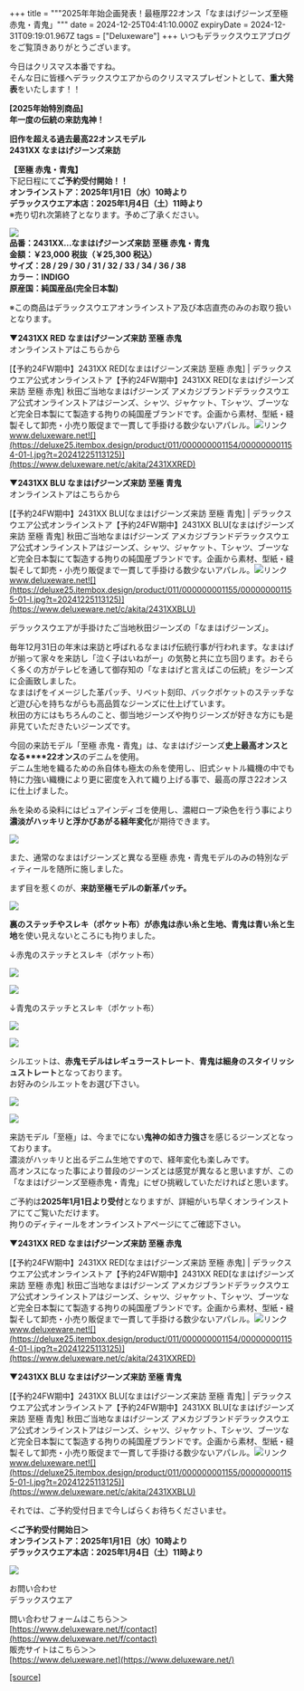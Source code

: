 +++
title = """2025年年始企画発表！最極厚22オンス「なまはげジーンズ至極 赤鬼・青鬼」"""
date = 2024-12-25T04:41:10.000Z
expiryDate = 2024-12-31T09:19:01.967Z
tags = ["Deluxeware"]
+++
いつもデラックスウエアブログをご覧頂きありがとうございます。  
  
今日はクリスマス本番ですね。  
そんな日に皆様へデラックスウエアからのクリスマスプレゼントとして、**重大発表**をいたします！！

**\[2025年始特別商品\]  
年一度の伝統の来訪鬼神！**

**旧作を超える過去最高22オンスモデル  
2431XX なまはげジーンズ来訪**

**【至極 赤鬼・青鬼】**  
下記日程にて**ご予約受付開始！！  
オンラインストア：2025年1月1日（水）10時より  
デラックスウエア本店：2025年1月4日（土）11時より**  
※売り切れ次第終了となります。予めご了承ください。

[![](https://stat.ameba.jp/user_images/20241225/13/deluxeware/dc/32/j/o0800120015525463476.jpg)](https://stat.ameba.jp/user_images/20241225/13/deluxeware/dc/32/j/o0800120015525463476.jpg)  
**品番：2431XX...なまはげジーンズ来訪 至極 赤鬼・青鬼**  
**金額：￥23,000 税抜（￥25,300 税込）  
サイズ：28 / 29 / 30 / 31 / 32 / 33 / 34 / 36 / 38  
カラー：INDIGO  
原産国：純国産品(完全日本製)**

※この商品はデラックスウエアオンラインストア及び本店直売のみのお取り扱いとなります。

**▼2431XX RED なまはげジーンズ来訪 至極 赤鬼**  
オンラインストアはこちらから

[【予約24FW期中】2431XX RED\[なまはげジーンズ来訪 至極 赤鬼\] | デラックスウエア公式オンラインストア【予約24FW期中】2431XX RED\[なまはげジーンズ来訪 至極 赤鬼\] 秋田ご当地なまはげジーンズ アメカジブランドデラックスウエア公式オンラインストアはジーンズ、シャツ、ジャケット、Tシャツ、ブーツなど完全日本製にて製造する拘りの純国産ブランドです。企画から素材、型紙・縫製そして卸売・小売り販促まで一貫して手掛ける数少ないアパレル。![リンク](https://c.stat100.ameba.jp/ameblo/symbols/v3.20.0/svg/gray/editor_link.svg)www.deluxeware.net![](https://deluxe25.itembox.design/product/011/000000001154/000000001154-01-l.jpg?t=20241225113125)](https://www.deluxeware.net/c/akita/2431XXRED)

**▼2431XX BLU なまはげジーンズ来訪 至極 青鬼**  
オンラインストアはこちらから

[【予約24FW期中】2431XX BLU\[なまはげジーンズ来訪 至極 青鬼\] | デラックスウエア公式オンラインストア【予約24FW期中】2431XX BLU\[なまはげジーンズ来訪 至極 青鬼\] 秋田ご当地なまはげジーンズ アメカジブランドデラックスウエア公式オンラインストアはジーンズ、シャツ、ジャケット、Tシャツ、ブーツなど完全日本製にて製造する拘りの純国産ブランドです。企画から素材、型紙・縫製そして卸売・小売り販促まで一貫して手掛ける数少ないアパレル。![リンク](https://c.stat100.ameba.jp/ameblo/symbols/v3.20.0/svg/gray/editor_link.svg)www.deluxeware.net![](https://deluxe25.itembox.design/product/011/000000001155/000000001155-01-l.jpg?t=20241225113125)](https://www.deluxeware.net/c/akita/2431XXBLU)

デラックスウエアが手掛けたご当地秋田ジーンズの「なまはげジーンズ」。  
  
毎年12月31日の年末は来訪と呼ばれるなまはげ伝統行事が行われます。なまはげが揃って家々を来訪し「泣く子はいねがー」の気勢と共に立ち回ります。おそらく多くの方がテレビを通して御存知の「なまはげと言えばこの伝統」をジーンズに企画致しました。  
なまはげをイメージした革パッチ、リベット刻印、バックポケットのステッチなど遊び心を持ちながらも高品質なジーンズに仕上げています。  
秋田の方にはもちろんのこと、御当地ジーンズや拘りジーンズが好きな方にも是非見ていただきたいジーンズです。

今回の来訪モデル「至極 赤鬼・青鬼」は、なまはげジーンズ**史上最高オンスとなる****22オンス**のデニムを使用。  
デニム生地を織るための糸自体も極太の糸を使用し、旧式シャトル織機の中でも特に力強い織機により更に密度を入れて織り上げる事で、最高の厚さ22オンスに仕上げました。  
  
糸を染める染料にはピュアインディゴを使用し、濃紺ロープ染色を行う事により**濃淡がハッキリと浮かびあがる経年変化**が期待できます。

[![](https://stat.ameba.jp/user_images/20241225/10/deluxeware/4e/48/j/o0800080015525416521.jpg)](https://stat.ameba.jp/user_images/20241225/10/deluxeware/4e/48/j/o0800080015525416521.jpg)

また、通常のなまはげジーンズと異なる至極 赤鬼・青鬼モデルのみの特別なディティールを随所に施しました。  
  
まず目を惹くのが、**来訪至極モデルの新革パッチ。**

[![](https://stat.ameba.jp/user_images/20241225/13/deluxeware/e9/7c/j/o0800080015525466029.jpg)](https://stat.ameba.jp/user_images/20241225/13/deluxeware/e9/7c/j/o0800080015525466029.jpg)

**裏のステッチやスレキ（ポケット布）が赤鬼は赤い糸と生地、青鬼は青い糸と生地**を使い見えないところにも拘りました。

↓赤鬼のステッチとスレキ（ポケット布）

[![](https://stat.ameba.jp/user_images/20241225/13/deluxeware/f0/cb/j/o0800080015525466782.jpg)](https://stat.ameba.jp/user_images/20241225/13/deluxeware/f0/cb/j/o0800080015525466782.jpg)

[![](https://stat.ameba.jp/user_images/20241225/13/deluxeware/65/c0/j/o0800080015525466792.jpg)](https://stat.ameba.jp/user_images/20241225/13/deluxeware/65/c0/j/o0800080015525466792.jpg)

↓青鬼のステッチとスレキ（ポケット布）

[![](https://stat.ameba.jp/user_images/20241225/13/deluxeware/3b/fa/j/o0800080015525466862.jpg)](https://stat.ameba.jp/user_images/20241225/13/deluxeware/3b/fa/j/o0800080015525466862.jpg)

[![](https://stat.ameba.jp/user_images/20241225/13/deluxeware/36/fd/j/o0800080015525466878.jpg)](https://stat.ameba.jp/user_images/20241225/13/deluxeware/36/fd/j/o0800080015525466878.jpg)

シルエットは、**赤鬼モデルはレギュラーストレート**、**青鬼は細身のスタイリッシュストレート**となっております。  
お好みのシルエットをお選び下さい。

[![](https://stat.ameba.jp/user_images/20241225/10/deluxeware/05/81/j/o0800080015525414700.jpg)](https://stat.ameba.jp/user_images/20241225/10/deluxeware/05/81/j/o0800080015525414700.jpg)

[![](https://stat.ameba.jp/user_images/20241225/10/deluxeware/16/3a/j/o0800080015525414656.jpg)](https://stat.ameba.jp/user_images/20241225/10/deluxeware/16/3a/j/o0800080015525414656.jpg)

来訪モデル「至極」は、今までにない**鬼神の如き力強さ**を感じるジーンズとなっております。  
濃淡がハッキリと出るデニム生地ですので、経年変化も楽しみです。  
高オンスになった事により普段のジーンズとは感覚が異なると思いますが、この「なまはげジーンズ至極赤鬼・青鬼」にぜひ挑戦していただければと思います。

ご予約は**2025年1月1日より受付**となりますが、詳細がいち早くオンラインストアにてご覧いただけます。  
拘りのディティールをオンラインストアページにてご確認下さい。

**▼2431XX RED なまはげジーンズ来訪 至極 赤鬼**

[【予約24FW期中】2431XX RED\[なまはげジーンズ来訪 至極 赤鬼\] | デラックスウエア公式オンラインストア【予約24FW期中】2431XX RED\[なまはげジーンズ来訪 至極 赤鬼\] 秋田ご当地なまはげジーンズ アメカジブランドデラックスウエア公式オンラインストアはジーンズ、シャツ、ジャケット、Tシャツ、ブーツなど完全日本製にて製造する拘りの純国産ブランドです。企画から素材、型紙・縫製そして卸売・小売り販促まで一貫して手掛ける数少ないアパレル。![リンク](https://c.stat100.ameba.jp/ameblo/symbols/v3.20.0/svg/gray/editor_link.svg)www.deluxeware.net![](https://deluxe25.itembox.design/product/011/000000001154/000000001154-01-l.jpg?t=20241225113125)](https://www.deluxeware.net/c/akita/2431XXRED)

**▼2431XX BLU なまはげジーンズ来訪 至極 青鬼**

[【予約24FW期中】2431XX BLU\[なまはげジーンズ来訪 至極 青鬼\] | デラックスウエア公式オンラインストア【予約24FW期中】2431XX BLU\[なまはげジーンズ来訪 至極 青鬼\] 秋田ご当地なまはげジーンズ アメカジブランドデラックスウエア公式オンラインストアはジーンズ、シャツ、ジャケット、Tシャツ、ブーツなど完全日本製にて製造する拘りの純国産ブランドです。企画から素材、型紙・縫製そして卸売・小売り販促まで一貫して手掛ける数少ないアパレル。![リンク](https://c.stat100.ameba.jp/ameblo/symbols/v3.20.0/svg/gray/editor_link.svg)www.deluxeware.net![](https://deluxe25.itembox.design/product/011/000000001155/000000001155-01-l.jpg?t=20241225113125)](https://www.deluxeware.net/c/akita/2431XXBLU)

それでは、ご予約受付日まで今しばらくお待ちくださいませ。  
  
  
**＜ご予約受付開始日＞  
オンラインストア：2025年1月1日（水）10時より  
デラックスウエア本店：2025年1月4日（土）11時より**

[![](https://stat.ameba.jp/user_images/20240315/15/deluxeware/04/7f/j/o0800026015413271803.jpg?caw=800)](https://www.instagram.com/deluxeware/?hl=ja)

お問い合わせ  
デラックスウエア

問い合わせフォームはこちら＞＞  
[https://www.deluxeware.net/f/contact](https://www.deluxeware.net/f/contact)  
販売サイトはこちら＞＞  
[https://www.deluxeware.net](https://www.deluxeware.net/)

[[source]](https://ameblo.jp/deluxeware/entry-12879929522.html)
